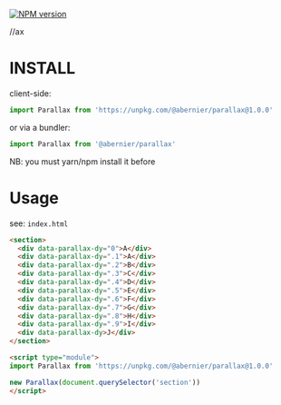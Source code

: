 [![NPM version](https://img.shields.io/npm/v/@abernier/parallax.svg?style=flat)](https://www.npmjs.com/package/@abernier/parallax)

//ax

# INSTALL

client-side:

```js
import Parallax from 'https://unpkg.com/@abernier/parallax@1.0.0'
```

or via a bundler:

```js
import Parallax from '@abernier/parallax'
```

NB: you must yarn/npm install it before

# Usage

see: `index.html`

```html
<section>
  <div data-parallax-dy="0">A</div>
  <div data-parallax-dy=".1">A</div>
  <div data-parallax-dy=".2">B</div>
  <div data-parallax-dy=".3">C</div>
  <div data-parallax-dy=".4">D</div>
  <div data-parallax-dy=".5">E</div>
  <div data-parallax-dy=".6">F</div>
  <div data-parallax-dy=".7">G</div>
  <div data-parallax-dy=".8">H</div>
  <div data-parallax-dy=".9">I</div>
  <div data-parallax-dy>J</div>
</section>

<script type="module">
import Parallax from 'https://unpkg.com/@abernier/parallax@1.0.0'

new Parallax(document.querySelector('section'))
</script>
```